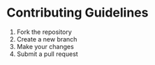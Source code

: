 # Contributing Guidelines
1. Fork the repository
2. Create a new branch
3. Make your changes
4. Submit a pull request
